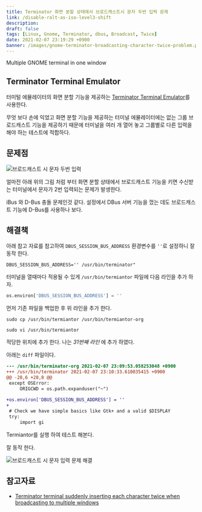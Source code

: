 ```yaml
---
title: Terminator 화면 분할 상태에서 브로드캐스트시 문자 두번 입력 문제
link: /disable-ralt-as-iso-level3-shift
description: 
draft: false
tags: [Linux, Gnome, Terminator, dbus, Broadcast, Twice]
date: 2021-02-07 23:19:29 +0900
banner: /images/gnome-terminator-broadcasting-character-twice-problem.png
---
```


Multiple GNOME terminal in one window


## Terminator Terminal Emulator


터미털 에뮬레이터의 화면 분할 기능을 제공하는 [Terminator Terminal Emulator](https://gnome-terminator.org/)를 사용한다. 

무엇 보다 손에 익었고 화면 분할 기능을 제공하는 터미널 에뮬레이터에는 없는 그룹 브로드캐스트 기능을 제공하기 때문에 터미널을 여러 개 열어 놓고 그룹별로 다른 입력을 해야 하는 테스트에 적합하다.

## 문제점

![브로드캐스트 시 문자 두번 입력](/images/gnome-terminator-broadcasting-character-twice-problem.png)

얼마전 아래 위의 그림 처럼 부터 화면 분할 상태에서 브로드캐스트 기능을 키면 수신받는 터미널에서 문자가 2번 입력되는 문제가 발생한다. 


iBus 와 D-Bus 충돌 문제인것 같다. 설정에서 DBus 서버 기능을 껐는 데도 브로드캐스트 기능에 D-Bus를 사용하나 보다. 

## 해결책

아래 참고 자료를 참고하여  `DBUS_SESSION_BUS_ADDRESS` 환경변수를 `''`로 설정하니 잘 동작 한다. 


```
DBUS_SESSION_BUS_ADDRESS='' /usr/bin/terminator"
```

터미널을 열때마다 적용될 수 있게  `/usr/bin/termiantor` 파일에 다음 라인을 추가 하자.

```python
os.environ['DBUS_SESSION_BUS_ADDRESS'] = ''
```

먼저 기존 파일을 백업한 후 위 라인을 추가 한다. 

```
sudo cp /usr/bin/termiantor /usr/bin/termiantor-org
```

```
sudo vi /usr/bin/termiantor
```

적당한 위치에 추가 한다. 나는 *31번째 라인* 에 추가 하였다. 

아래는 `diff` 파일이다. 

```diff
--- /usr/bin/terminator-org	2021-02-07 23:09:53.058253048 +0900
+++ /usr/bin/terminator	2021-02-07 23:10:33.610035415 +0900
@@ -28,6 +28,8 @@
 except OSError:
     ORIGCWD = os.path.expanduser("~")
 
+os.environ['DBUS_SESSION_BUS_ADDRESS'] = ''
+
 # Check we have simple basics like Gtk+ and a valid $DISPLAY
 try:
     import gi
```

Termiantor를 실행 하여 테스트 해본다. 

잘 동작 한다. 


![브로드캐스트 시 문자 입력 문제 해결](/images/gnome-terminator-broadcasting-character-twice-solved.png)


## 참고자료
* [Terminator terminal suddenly inserting each character twice when broadcasting to multiple windows](https://www.claudiokuenzler.com/blog/862/terminator-terminal-inserting-each-character-twice-double-broadcast-multiple-windows)